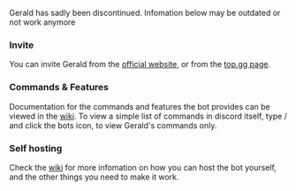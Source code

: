 Gerald has sadly been discontinued. Infomation below may be outdated or not work anymore

### Invite

You can invite Gerald from the [official website](https://imabanana80.com/geraldbot/invite), or from the [top.gg page](https://top.gg/bot/1024281696494964746).

### Commands & Features

Documentation for the commands and features the bot provides can be viewed in the [wiki](https://github.com/Imabanana80/GeraldBot/wiki).
To view a simple list of commands in discord itself, type / and click the bots icon, to view Gerald's commands only.

### Self hosting

Check the [wiki](https://github.com/Imabanana80/GeraldBot/wiki) for more infomation on how you can host the bot yourself, and the other things you need to make it work.
